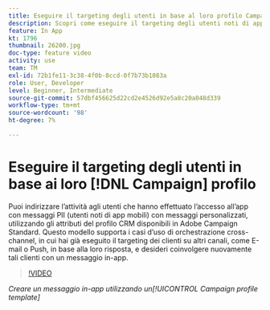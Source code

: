 ```yaml
---
title: Eseguire il targeting degli utenti in base al loro profilo Campaign
description: Scopri come eseguire il targeting degli utenti noti di app mobili con messaggi personalizzati con gli attributi del profilo CRM.
feature: In App
kt: 1796
thumbnail: 26200.jpg
doc-type: feature video
activity: use
team: TM
exl-id: 72b1fe11-3c38-4f0b-8ccd-0f7b73b1083a
role: User, Developer
level: Beginner, Intermediate
source-git-commit: 57dbf456625d22cd2e4526d92e5a8c20a048d339
workflow-type: tm+mt
source-wordcount: '98'
ht-degree: 7%

---
```


# Eseguire il targeting degli utenti in base ai loro [!DNL Campaign] profilo

Puoi indirizzare l’attività agli utenti che hanno effettuato l’accesso all’app con messaggi PII (utenti noti di app mobili) con messaggi personalizzati, utilizzando gli attributi del profilo CRM disponibili in Adobe Campaign Standard. Questo modello supporta i casi d’uso di orchestrazione cross-channel, in cui hai già eseguito il targeting dei clienti su altri canali, come E-mail o Push, in base alla loro risposta, e desideri coinvolgere nuovamente tali clienti con un messaggio in-app.

>[!VIDEO](https://video.tv.adobe.com/v/26200?quality=12)

*Creare un messaggio in-app utilizzando un[!UICONTROL Campaign profile template]*
